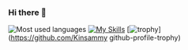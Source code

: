 ### Hi there 👋

<!--
**Kinsammy/Kinsammy** is a ✨ _special_ ✨ repository because its `README.md` (this file) appears on your GitHub profile.

Here are some ideas to get you started:

- 🔭 I’m currently working on ...
- 🌱 I’m currently learning ...
- 👯 I’m looking to collaborate on ...
- 🤔 I’m looking for help with ...
- 💬 Ask me about ...
- 📫 How to reach me: ...
- 😄 Pronouns: ...
- ⚡ Fun fact: ...
-->

![Most used languages](https://github-readme-stats.vercel.app/api/top-langs/?username=Kinsammy)
[![My Skills](https://skillicons.dev/icons?i=java,python,html,css,js,postman,react,mysql)](https://skillicons.dev)
[![trophy](https://github-profile-trophy.vercel.app/?username=Kinsammy&theme=nord)](https://github.com/Kinsammy github-profile-trophy)
